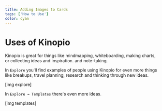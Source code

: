 ```yaml
---
title: Adding Images to Cards
tags: ['How to Use']
color: cyan
---
```

# Uses of Kinopio

Kinopio is great for things like mindmapping, whiteboarding, making charts, or collecting ideas and inspiration. and note-taking.

In `Explore` you'll find examples of people using Kinopio for even more things like breakups, travel planning, research and thinking through new ideas.

[img explore]

In `Explore → Templates` there's even more ideas.

[img templates]